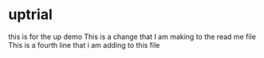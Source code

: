 # uptrial
this is for the up demo
This is a change that I am making to the read me file 
This is a fourth line that i am adding to this file
